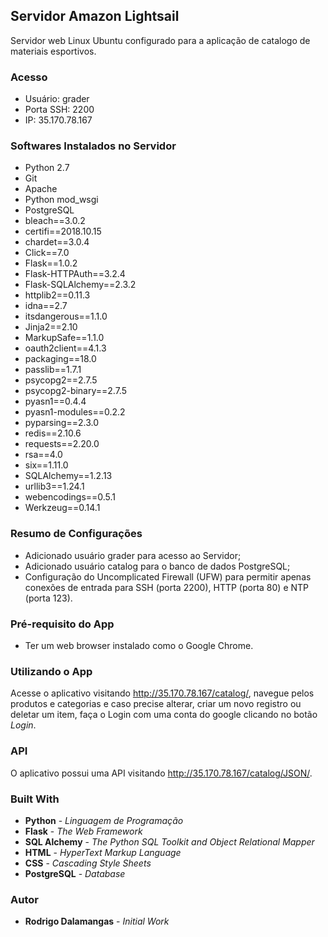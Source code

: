 ## Servidor Amazon Lightsail
Servidor web Linux Ubuntu configurado para a aplicação de catalogo de materiais esportivos.

### Acesso
* Usuário: grader
* Porta SSH: 2200
* IP: 35.170.78.167

### Softwares Instalados no Servidor
* Python 2.7
* Git
* Apache
* Python mod_wsgi
* PostgreSQL
* bleach==3.0.2
* certifi==2018.10.15
* chardet==3.0.4
* Click==7.0
* Flask==1.0.2
* Flask-HTTPAuth==3.2.4
* Flask-SQLAlchemy==2.3.2
* httplib2==0.11.3
* idna==2.7
* itsdangerous==1.1.0
* Jinja2==2.10
* MarkupSafe==1.1.0
* oauth2client==4.1.3
* packaging==18.0
* passlib==1.7.1
* psycopg2==2.7.5
* psycopg2-binary==2.7.5
* pyasn1==0.4.4
* pyasn1-modules==0.2.2
* pyparsing==2.3.0
* redis==2.10.6
* requests==2.20.0
* rsa==4.0
* six==1.11.0
* SQLAlchemy==1.2.13
* urllib3==1.24.1
* webencodings==0.5.1
* Werkzeug==0.14.1

### Resumo de Configurações
* Adicionado usuário grader para acesso ao Servidor;
* Adicionado usuário catalog para o banco de dados PostgreSQL;
* Configuração do Uncomplicated Firewall (UFW) para permitir apenas conexões de entrada para SSH (porta 2200), HTTP (porta 80) e NTP (porta 123).

### Pré-requisito do App
* Ter um web browser instalado como o Google Chrome.

### Utilizando o App
Acesse o aplicativo visitando http://35.170.78.167/catalog/, navegue pelos produtos e categorias e caso precise alterar, criar um novo registro ou deletar um item, faça o Login com uma conta do google clicando no botão *Login*.

### API
O aplicativo possui uma API visitando http://35.170.78.167/catalog/JSON/.

### Built With
* **Python** - *Linguagem de Programação*
* **Flask** - *The Web Framework*
* **SQL Alchemy** - *The Python SQL Toolkit and Object Relational Mapper*
* **HTML** - *HyperText Markup Language*
* **CSS** - *Cascading Style Sheets*
* **PostgreSQL** - *Database*

### Autor
* **Rodrigo Dalamangas** - *Initial Work*
